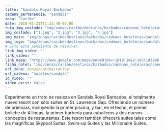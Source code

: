 ```yaml
---
title: "Sandals Royal Barbados"
cadena_pertenencia: "sandals"
zona: "Caribe"
date: 2018-01-23T11:32:48-03:00
ruta_img_costado: "img/zonas/caribe/destinos/barbados/cadenas_hoteleras/sandals/sandals_royal_barbados/imagenes/"
img_costado: ["1.jpg", "2.jpg", "3.jpg", "4.jpg"]
img_main: "img/zonas/caribe/destinos/barbados/cadenas_hoteleras/sandals/sandals_royal_barbados/sandals_royal_barbados.jpg"
img_logo: "img/zonas/caribe/destinos/barbados/cadenas_hoteleras/sandals/sandals_royal_barbados/logo/logo_sandals_royal_barbados.jpg"
# Esto esta pendiente de resolver.
link_img_video: ""
link_video: ""
link_mapa: "https://www.google.com/maps/embed?pb=!1m18!1m12!1m3!1d3886.5350289134!2d-59.56412788517704!3d13.065241890794526!2m3!1f0!2f0!3f0!3m2!1i1024!2i768!4f13.1!3m3!1m2!1s0x8c43f5d850e7e5cf%3A0xf7f1a4096d52bb79!2sSandals+Royal+Barbados!5e0!3m2!1ses!2scl!4v1516732301733"
ficha_hotel: "img/zonas/caribe/destinos/barbados/cadenas_hoteleras/sandals/sandals_royal_barbados/sandals_royal_barbados.pdf"
url_zona: zonas/caribe/caribe
url_cadena: "hoteles/sandals"
id_video: ""
video_exist: false
---
```

Experimente un trato de realeza en Sandals Royal Barbados, el totalmente nuevo resort con sólo suites en St. Lawrence Gap. Ofreciendo un número de primicias, incluyendo la primer piscina, y bar, en el techo, el primer boliche de 4 líneas, la primer barbería para caballeros y dos nuevos conceptos de restaurantes. Este resort también ofrecerá suites tales como las magníficas Skypool Suites, Swim-up Suites y las Millionaire Suites.
